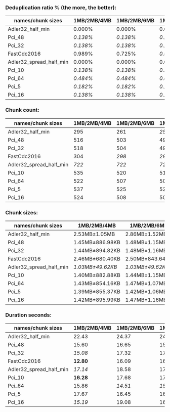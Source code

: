 ### Deduplication ratio % (the more, the better):

| names/chunk sizes     | 1MB/2MB/4MB | 1MB/2MB/6MB | 1MB/2MB/8MB | 512KB/2MB/8MB | 1MB/2MB/2.5MB | 1MB/2MB/3MB | 1MB/2MB/3.5MB | 1.5MB/2MB/3MB | 1MB/2MB/10MB | 1MB/2MB/16MB |
| --------------------- | --------- | --------- | --------- | ----------- | ----------- | --------- | ----------- | ----------- | ---------- | ---------- |
| Adler32_half_min  | 0.000%    | 0.000%    | 0.000%    | 0.000%      | 0.000%      | 0.000%    | 0.000%      | 0.000%      | 0.000%     | 0.000%     |
| Pci_48                | *0.138%*  | *0.138%*  | *0.138%*  | **0.603%**  | *0.138%*    | *0.138%*  | *0.138%*    | 0.000%      | *0.138%*   | *0.138%*   |
| Pci_32                | *0.138%*  | *0.138%*  | *0.138%*  | **1.197%**  | 0.000%      | *0.138%*  | *0.138%*    | *0.208%*    | *0.138%*   | *0.138%*   |
| FastCdc2016           | 0.989%    | 0.725%    | *0.992%*  | **1.094%**  | 0.604%      | 0.675%    | 0.980%      | 0.297%      | *0.992%*   | *0.992%*   |
| Adler32_spread_half_min | 0.000%    | 0.000%    | 0.000%    | 0.000%      | 0.000%      | 0.000%    | 0.000%      | 0.000%      | 0.000%     | 0.000%     |
| Pci_10                | *0.138%*  | *0.138%*  | *0.138%*  | **0.811%**  | 0.000%      | 0.000%    | 0.000%      | 0.000%      | *0.138%*   | *0.138%*   |
| Pci_64                | *0.484%*  | *0.484%*  | *0.484%*  | **0.776%**  | *0.484%*    | *0.484%*  | *0.484%*    | 0.201%      | *0.484%*   | *0.484%*   |
| Pci_5                 | *0.182%*  | *0.182%*  | *0.182%*  | **1.030%**  | 0.000%      | 0.000%    | 0.000%      | 0.000%      | *0.182%*   | *0.182%*   |
| Pci_16                | *0.138%*  | *0.138%*  | *0.138%*  | **1.195%**  | 0.000%      | *0.138%*  | *0.138%*    | 0.000%      | *0.138%*   | *0.138%*   |

### Chunk count:

| names/chunk sizes     | 1MB/2MB/4MB | 1MB/2MB/6MB | 1MB/2MB/8MB | 512KB/2MB/8MB | 1MB/2MB/2.5MB | 1MB/2MB/3MB | 1MB/2MB/3.5MB | 1.5MB/2MB/3MB | 1MB/2MB/10MB | 1MB/2MB/16MB |
| --------------------- | --------- | --------- | --------- | ----------- | ----------- | --------- | ----------- | ----------- | ---------- | ---------- |
| Adler32_half_min  | 295       | 261       | *253*     | 289         | 352         | 331       | 308         | 290         | **249**    | *253*      |
| Pci_48                | 516       | 503       | 493       | 873         | 553         | 539       | 524         | **392**     | *492*      | *483*      |
| Pci_32                | 518       | 504       | 495       | 891         | 553         | 539       | 525         | **395**     | *494*      | *485*      |
| FastCdc2016           | 304       | *298*     | *298*     | 311         | 331         | 316       | 311         | 305         | *298*      | **297**    |
| Adler32_spread_half_min | *722*     | *722*     | *722*     | 1401        | *722*       | *722*     | *722*       | **488**     | *722*      | *722*      |
| Pci_10                | 535       | 520       | 514       | 922         | 568         | 555       | 543         | **399**     | *510*      | *504*      |
| Pci_64                | 522       | 507       | 502       | 891         | 554         | 538       | 530         | **393**     | *500*      | *494*      |
| Pci_5                 | 537       | 525       | 520       | 949         | 572         | 557       | 543         | **407**     | *516*      | *512*      |
| Pci_16                | 524       | 508       | 501       | 905         | 558         | 541       | 531         | **396**     | *497*      | *491*      |

### Chunk sizes:

| names/chunk sizes     | 1MB/2MB/4MB     | 1MB/2MB/6MB     | 1MB/2MB/8MB     | 512KB/2MB/8MB    | 1MB/2MB/2.5MB      | 1MB/2MB/3MB      | 1MB/2MB/3.5MB    | 1.5MB/2MB/3MB      | 1MB/2MB/10MB    | 1MB/2MB/16MB    |
| --------------------- | --------------- | --------------- | --------------- | ---------------- | ------------------ | ---------------- | ---------------- | ------------------ | --------------- | --------------- |
| Adler32_half_min  | 2.53MB±1.05MB   | 2.86MB±1.52MB   | 2.95MB±1.76MB   | 2.58MB±1.92MB    | **2.12MB±519.70KB** | *2.26MB±729.32KB* | *2.42MB±914.47KB* | 2.57MB±530.03KB    | 3.00MB±1.89MB   | 2.95MB±1.84MB   |
| Pci_48                | 1.45MB±886.98KB | 1.48MB±1.15MB   | 1.51MB±1.38MB   | 875.53KB±1.14MB  | 1.35MB±552.89KB    | 1.38MB±679.17KB  | 1.42MB±797.33KB  | **1.90MB±587.27KB** | *1.52MB±1.52MB* | *1.55MB±1.90MB* |
| Pci_32                | 1.44MB±894.82KB | 1.48MB±1.16MB   | 1.51MB±1.37MB   | 857.84KB±1.12MB  | 1.35MB±560.98KB    | 1.38MB±685.37KB  | 1.42MB±812.36KB  | **1.89MB±585.64KB** | *1.51MB±1.55MB* | *1.54MB±1.88MB* |
| FastCdc2016           | 2.46MB±680.40KB | 2.50MB±843.64KB | 2.50MB±913.44KB | *2.40MB±967.90KB* | **2.26MB±320.51KB** | *2.36MB±499.48KB* | *2.40MB±617.95KB* | 2.45MB±402.15KB    | 2.50MB±958.10KB | 2.51MB±1021.95KB |
| Adler32_spread_half_min | *1.03MB±49.62KB* | *1.03MB±49.62KB* | *1.03MB±49.62KB* | 545.56KB±39.03KB | *1.03MB±49.62KB*   | *1.03MB±49.62KB* | *1.03MB±49.62KB* | **1.53MB±72.32KB** | *1.03MB±49.62KB* | *1.03MB±49.62KB* |
| Pci_10                | 1.40MB±882.88KB | 1.44MB±1.15MB   | 1.45MB±1.34MB   | 829.00KB±1.11MB  | 1.31MB±550.04KB    | 1.34MB±675.60KB  | 1.37MB±786.54KB  | **1.87MB±587.38KB** | *1.46MB±1.55MB* | *1.48MB±1.94MB* |
| Pci_64                | 1.43MB±854.16KB | 1.47MB±1.07MB   | 1.49MB±1.26MB   | 857.84KB±1.03MB  | 1.35MB±543.12KB    | 1.39MB±666.30KB  | 1.41MB±754.70KB  | **1.90MB±569.54KB** | *1.49MB±1.37MB* | *1.51MB±1.71MB* |
| Pci_5                 | 1.39MB±855.37KB | 1.42MB±1.06MB   | 1.44MB±1.19MB   | 805.41KB±999.62KB | 1.30MB±549.14KB    | 1.34MB±665.60KB  | 1.37MB±765.59KB  | **1.83MB±569.87KB** | *1.45MB±1.36MB* | *1.46MB±1.62MB* |
| Pci_16                | 1.42MB±895.99KB | 1.47MB±1.16MB   | 1.49MB±1.36MB   | 844.57KB±1.11MB  | 1.34MB±570.93KB    | 1.38MB±701.04KB  | 1.41MB±811.46KB  | **1.88MB±586.38KB** | *1.50MB±1.58MB* | *1.52MB±1.87MB* |

### Duration seconds:

| names/chunk sizes     | 1MB/2MB/4MB | 1MB/2MB/6MB | 1MB/2MB/8MB | 512KB/2MB/8MB | 1MB/2MB/2.5MB | 1MB/2MB/3MB | 1MB/2MB/3.5MB | 1.5MB/2MB/3MB | 1MB/2MB/10MB | 1MB/2MB/16MB |
| --------------------- | --------- | --------- | --------- | ----------- | ----------- | --------- | ----------- | ----------- | ---------- | ---------- |
| Adler32_half_min  | 22.43     | 24.37     | 24.74     | 25.42       | 22.35       | 23.29     | *18.84*     | 18.85       | **18.33**  | *18.41*    |
| Pci_48                | 15.60     | 16.65     | 15.59     | 16.77       | **10.05**   | 14.62     | *10.27*     | 14.00       | 15.47      | *11.05*    |
| Pci_32                | *15.08*   | 17.32     | 17.40     | 17.38       | 16.77       | 17.02     | 17.31       | 16.87       | *16.68*    | **11.87**  |
| FastCdc2016           | **12.80** | 16.09     | 16.00     | 14.96       | *14.14*     | 15.85     | *14.16*     | 15.23       | 15.70      | 14.67      |
| Adler32_spread_half_min | *17.14*   | 18.58     | 17.78     | *17.28*     | **15.55**   | 18.46     | 17.54       | 18.12       | 18.05      | 17.30      |
| Pci_10                | **16.28** | 17.68     | 17.62     | 17.51       | *17.06*     | 17.64     | 17.49       | 17.55       | 17.27      | *16.92*    |
| Pci_64                | 15.86     | *14.51*   | *15.01*   | 19.08       | 16.21       | **14.37** | 16.63       | 16.34       | 17.15      | 17.52      |
| Pci_5                 | 17.67     | 16.45     | 16.18     | *14.91*     | **14.73**   | 16.41     | *14.94*     | 16.28       | 16.20      | 16.42      |
| Pci_16                | *15.19*   | 19.08     | 16.88     | 17.53       | **11.85**   | 19.00     | 16.86       | *16.82*     | 17.54      | 17.54      |
